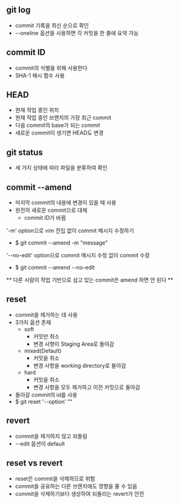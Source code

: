 ## git log
+ commit 기록을 최신 순으로 확인
+ --oneline 옵션을 사용하면 각 커밋을 한 줄에 요약 가능

## commit ID
+ commit의 식별을 위해 사용한다
+ SHA-1 해시 함수 사용

## HEAD
+ 현재 작업 중인 위치
+ 현재 작업 중인 브랜치의 가장 최근 commit
+ 다음 commit의 base가 되는 commit
+ 새로운 commit이 생기면 HEAD도 변경

## git status
+ 세 가지 상태에 따라 파일을 분류하여 확인

## commit --amend
+ 마지막 commit의 내용에 변경이 있을 때 사용
+ 완전히 새로운 commit으로 대체
    + commit ID가 바뀜

'-m' option으로 vim 진입 없이 commit 메시지 수정하기
+ $ git commit --amend -m "message"

'--no-edit' option으로 commit 메시지 수정 없이 commit 수정
+ $ git commit --amend --no-edit

** 다른 사람이 작업 기반으로 삼고 있는 commit은 amend 하면 안 된다 **

## reset
+ commit을 제거하는 데 사용
+ 3가지 옵션 존재
    * soft
        - 커밋만 취소
        - 변경 사항이 Staging Area로 돌아감
    * mixed(Default)
        - 커밋을 취소
        - 변경 사항을 working directory로 돌아감
    * hard
        - 커밋을 취소
        - 변경 사항을 모두 제거하고 이전 커밋으로 돌아감
+ 돌아갈 commit의 id를 사용
+ $ git reset '--option' "<commit id>"

## revert
+ commit을 제거하지 않고 되돌림
+ --edit 옵션이 default

## reset vs revert
+ reset은 commit을 삭제하므로 위험
+ commit을 공유하는 다른 브랜치에도 영향을 줄 수 있음
+ commit을 삭제하기보다 생성하여 되돌리는 revert가 안전